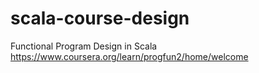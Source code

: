 # scala-course-design
Functional Program Design in Scala
https://www.coursera.org/learn/progfun2/home/welcome
